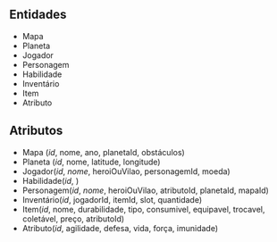 ## Entidades
* Mapa
* Planeta
* Jogador
* Personagem
* Habilidade
* Inventário
* Item
* Atributo

## Atributos
* Mapa (*id*, nome, ano, planetaId, obstáculos)
* Planeta (*id*, nome, latitude, longitude)
* Jogador(*id*, *nome*, heroiOuVilao, personagemId, moeda)
* Habilidade(*id*, )
* Personagem(*id*, *nome*, heroiOuVilao, atributoId, planetaId, mapaId)
* Inventário(*id*, jogadorId, itemId, slot, quantidade)
* Item(*id*, nome, durabilidade, tipo, consumivel, equipavel, trocavel, coletável, preço, atributoId)
* Atributo(*id*, agilidade, defesa, vida, força, imunidade)